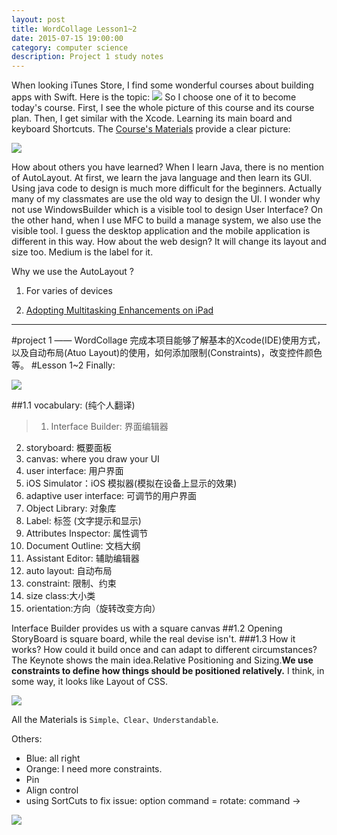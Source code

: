 ```yaml
---
layout: post
title: WordCollage Lesson1~2
date: 2015-07-15 19:00:00
category: computer science
description: Project 1 study notes
---
```

When looking iTunes Store, I find some wonderful courses about building apps with Swift. 
Here is the topic:
<img src="http://upload-images.jianshu.io/upload_images/48181-28bebe6d862f3b60.png">
So I choose one of it to become today's course.
First, I see the whole picture of this course and its course plan.
Then, I get similar with the Xcode. Learning its main board and keyboard Shortcuts. The [Course's Materials]("http://swifteducation.github.io/teaching_app_development_with_swift/wordcollage.html) provide a clear picture:

<img src="http://upload-images.jianshu.io/upload_images/48181-33bc6ab89f3a257a.png">



How about others you have learned?
When I learn Java, there is no mention of AutoLayout. At first, we learn the java language and then learn its GUI. Using java code to design is much more difficult for the beginners. Actually many of my classmates are use the old way to design the UI. I wonder why not use WindowsBuilder which is a visible tool to design User Interface? On the other hand, when I use MFC to build a manage system, we also use the visible tool. I guess the desktop application and the mobile application is different in this way. How about the web design? It will change its layout and size too. Medium is the label for it.


Why we use the AutoLayout ?

1. For varies of devices

2. [Adopting Multitasking Enhancements on iPad](https://developer.apple.com/library/prerelease/ios/documentation/WindowsViews/Conceptual/AdoptingMultitaskingOniPad/index.html#//apple_ref/doc/uid/TP40015145-CH3-SW1)
 
---
#project  1 —— WordCollage
完成本项目能够了解基本的Xcode(IDE)使用方式，以及自动布局(Atuo Layout)的使用，如何添加限制(Constraints)，改变控件颜色等。
#Lesson 1~2
Finally:

<img src="http://upload-images.jianshu.io/upload_images/48181-62802bfac58326f0.png">

##1.1 vocabulary: (纯个人翻译)
>1. Interface Builder: 界面编辑器
2. storyboard: 概要面板
3. canvas: where you draw your UI
4. user interface: 用户界面
5. iOS Simulator：iOS 模拟器(模拟在设备上显示的效果)
6. adaptive user interface: 可调节的用户界面
7. Object Library: 对象库
8. Label: 标签 (文字提示和显示)
9. Attributes Inspector: 属性调节
10. Document Outline: 文档大纲
11. Assistant Editor: 辅助编辑器
12. auto layout: 自动布局
13. constraint: 限制、约束
14. size class:大小类
15. orientation:方向（旋转改变方向）

Interface Builder provides us with a square canvas
##1.2 Opening
StoryBoard is square board, while the real devise isn't.
###1.3 How it works? How could it build once and can adapt to different circumstances?  
The Keynote shows the main idea.Relative Positioning and Sizing.**We use constraints to define how things should be positioned relatively.** I think, in some way, it looks like Layout of CSS.

<img src="http://upload-images.jianshu.io/upload_images/48181-1f60c5c741b2f59d.png">

All the Materials is `Simple、Clear、Understandable`.

Others:

- Blue: all right
- Orange: I need more constraints.
- Pin 
- Align control
- using SortCuts to fix issue: option command = 
 rotate: command -> 

<img src="http://upload-images.jianshu.io/upload_images/48181-f6f26b0150b63068.png">



